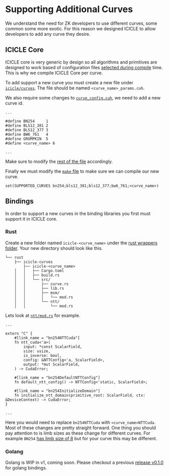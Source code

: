 # Supporting Additional Curves

We understand the need for ZK developers to use different curves, some common some more exotic. For this reason we designed ICICLE to allow developers to add any curve they desire.

## ICICLE Core

ICICLE core is very generic by design so all algorithms and primitives are designed to work based of configuration files [selected during compile](https://github.com/ingonyama-zk/icicle/blob/main/icicle/curves/curve_config.cuh) time. This is why we compile ICICLE Core per curve.

To add support a new curve you must create a new file under [`icicle/curves`](https://github.com/ingonyama-zk/icicle/tree/main/icicle/curves). The file should be named `<curve_name>_params.cuh`.

We also require some changes to [`curve_config.cuh`](https://github.com/ingonyama-zk/icicle/blob/main/icicle/curves/curve_config.cuh#L16-L29), we need to add a new curve id.

```
...

#define BN254     1
#define BLS12_381 2
#define BLS12_377 3
#define BW6_761   4
#define GRUMPKIN  5
#define <curve_name> 6

...
```

Make sure to modify the [rest of the file](https://github.com/ingonyama-zk/icicle/blob/4beda3a900eda961f39af3a496f8184c52bf3b41/icicle/curves/curve_config.cuh#L16-L29) accordingly.

Finally we must modify the [`make` file](https://github.com/ingonyama-zk/icicle/blob/main/icicle/CMakeLists.txt#L64) to make sure we can compile our new curve.

```
set(SUPPORTED_CURVES bn254;bls12_381;bls12_377;bw6_761;<curve_name>)
```

## Bindings

In order to support a new curves in the binding libraries you first must support it in ICICLE core.

### Rust

Create a new folder named `icicle-<curve_name>` under the [rust wrappers folder](https://github.com/ingonyama-zk/icicle/tree/main/wrappers/rust/icicle-curves). Your new directory should look like this.

```
└── rust
    ├── icicle-curves
        ├── icicle-<curve_name>
    │   │   ├── Cargo.toml
    │   │   ├── build.rs
    │   │   └── src/
    │   │       ├── curve.rs
    │   │       ├── lib.rs
    │   │       ├── msm/
    │   │       │   └── mod.rs
    │   │       └── ntt/
    │   │           └── mod.rs
```

Lets look at [`ntt/mod.rs`](https://github.com/ingonyama-zk/icicle/blob/main/wrappers/rust/icicle-curves/icicle-bn254/src/ntt/mod.rs) for example.

```
...

extern "C" {
    #[link_name = "bn254NTTCuda"]
    fn ntt_cuda<'a>(
        input: *const ScalarField,
        size: usize,
        is_inverse: bool,
        config: &NTTConfig<'a, ScalarField>,
        output: *mut ScalarField,
    ) -> CudaError;

    #[link_name = "bn254DefaultNTTConfig"]
    fn default_ntt_config() -> NTTConfig<'static, ScalarField>;

    #[link_name = "bn254InitializeDomain"]
    fn initialize_ntt_domain(primitive_root: ScalarField, ctx: &DeviceContext) -> CudaError;
}

...
```

Here you would need to replace `bn254NTTCuda` with `<curve_name>NTTCuda`. Most of these changes are pretty straight forward. One thing you should pay attention to is limb sizes as these change for different curves. For example `BN254` [has limb size of 8](https://github.com/ingonyama-zk/icicle/blob/4beda3a900eda961f39af3a496f8184c52bf3b41/wrappers/rust/icicle-curves/icicle-bn254/src/curve.rs#L15) but for your curve this may be different.

### Golang

Golang is WIP in v1, coming soon. Please checkout a previous [release v0.1.0](https://github.com/ingonyama-zk/icicle/releases/tag/v0.1.0) for golang bindings.
